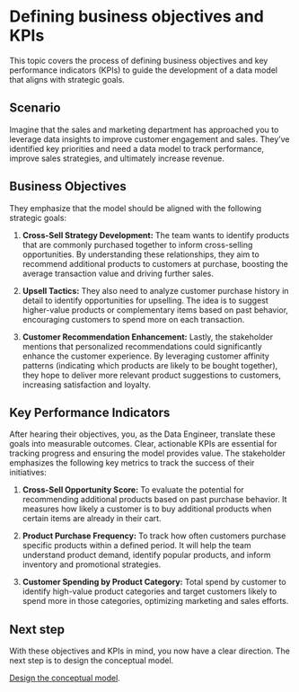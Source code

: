# Defining business objectives and KPIs

This topic covers the process of defining business objectives and key performance indicators (KPIs) to guide the development of a data model that aligns with strategic goals.

## Scenario

Imagine that the sales and marketing department has approached you to leverage data insights to improve customer engagement and sales. They’ve identified key priorities and need a data model to track performance, improve sales strategies, and ultimately increase revenue.

## Business Objectives

They emphasize that the model should be aligned with the following strategic goals:

1. **Cross-Sell Strategy Development:** The team wants to identify products that are commonly purchased together to inform cross-selling opportunities. By understanding these relationships, they aim to recommend additional products to customers at purchase, boosting the average transaction value and driving further sales.
    
2. **Upsell Tactics:** They also need to analyze customer purchase history in detail to identify opportunities for upselling. The idea is to suggest higher-value products or complementary items based on past behavior, encouraging customers to spend more on each transaction.
    
3. **Customer Recommendation Enhancement:** Lastly, the stakeholder mentions that personalized recommendations could significantly enhance the customer experience. By leveraging customer affinity patterns (indicating which products are likely to be bought together), they hope to deliver more relevant product suggestions to customers, increasing satisfaction and loyalty.
    
## Key Performance Indicators

After hearing their objectives, you, as the Data Engineer, translate these goals into measurable outcomes. Clear, actionable KPIs are essential for tracking progress and ensuring the model provides value. The stakeholder emphasizes the following key metrics to track the success of their initiatives:

1. **Cross-Sell Opportunity Score:** To evaluate the potential for recommending additional products based on past purchase behavior. It measures how likely a customer is to buy additional products when certain items are already in their cart.
    
2. **Product Purchase Frequency:** To track how often customers purchase specific products within a defined period. It will help the team understand product demand, identify popular products, and inform inventory and promotional strategies.
    
3. **Customer Spending by Product Category:** Total spend by customer to identify high-value product categories and target customers likely to spend more in those categories, optimizing marketing and sales efforts.
    

## Next step

With these objectives and KPIs in mind, you now have a clear direction. The next step is to design the conceptual model.

[Design the conceptual model](/learn/dp_developer_learn_track/create_semantic_model/design_conceptual_model/).